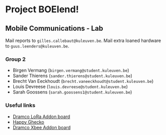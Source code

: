 # Project BOEIend!
## Mobile Communications - Lab

Mail reports to `gilles.callebaut@kuleuven.be`. Mail extra loaned hardware to `guus.leenders@kuleuven.be`.

### Group 2
- Birgen Vermang (`birgen.vermang@student.kuleuven.be`)
- Sander Thierens (`sander.thierens@student.kuleuven.be`)
- Brecht Van Eeckhoudt (`brecht.vaneeckhoudt@student.kuleuven.be`)
- Louis Devreese (`louis.devreese@student.kuleuven.be`)
- Sarah Goossens (`sarah.goossens1@student.kuleuven.be`)

### Useful links
- [Dramco LoRa Addon board](https://github.com/DRAMCO/EFM32-RN2483-LoRa-Node)
- [Happy Ghecko](https://www.silabs.com/products/development-tools/mcu/32-bit/efm32-happy-gecko-starter-kit)
- [Dramco Xbee Addon board](https://github.com/DRAMCO/ArduinoXbeeShield)
